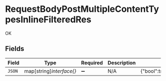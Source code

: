 # RequestBodyPostMultipleContentTypesInlineFilteredRes

OK


## Fields

| Field                                | Type                                 | Required                             | Description                          | Example                              |
| ------------------------------------ | ------------------------------------ | ------------------------------------ | ------------------------------------ | ------------------------------------ |
| `JSON`                               | map[string]*interface{}*             | :heavy_minus_sign:                   | N/A                                  | {"bool":true,"num":1.1,"str":"test"} |
